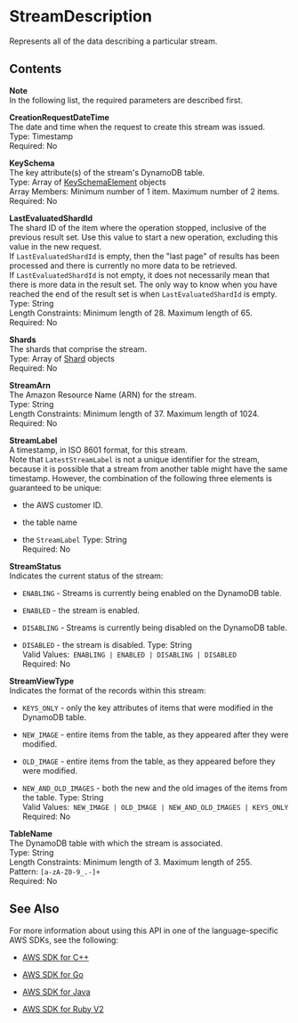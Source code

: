 # StreamDescription<a name="API_streams_StreamDescription"></a>

Represents all of the data describing a particular stream\.

## Contents<a name="API_streams_StreamDescription_Contents"></a>

**Note**  
In the following list, the required parameters are described first\.

 **CreationRequestDateTime**   
The date and time when the request to create this stream was issued\.  
Type: Timestamp  
Required: No

 **KeySchema**   
The key attribute\(s\) of the stream's DynamoDB table\.  
Type: Array of [KeySchemaElement](API_streams_KeySchemaElement.md) objects  
Array Members: Minimum number of 1 item\. Maximum number of 2 items\.  
Required: No

 **LastEvaluatedShardId**   
The shard ID of the item where the operation stopped, inclusive of the previous result set\. Use this value to start a new operation, excluding this value in the new request\.  
If `LastEvaluatedShardId` is empty, then the "last page" of results has been processed and there is currently no more data to be retrieved\.  
If `LastEvaluatedShardId` is not empty, it does not necessarily mean that there is more data in the result set\. The only way to know when you have reached the end of the result set is when `LastEvaluatedShardId` is empty\.  
Type: String  
Length Constraints: Minimum length of 28\. Maximum length of 65\.  
Required: No

 **Shards**   
The shards that comprise the stream\.  
Type: Array of [Shard](API_streams_Shard.md) objects  
Required: No

 **StreamArn**   
The Amazon Resource Name \(ARN\) for the stream\.  
Type: String  
Length Constraints: Minimum length of 37\. Maximum length of 1024\.  
Required: No

 **StreamLabel**   
A timestamp, in ISO 8601 format, for this stream\.  
Note that `LatestStreamLabel` is not a unique identifier for the stream, because it is possible that a stream from another table might have the same timestamp\. However, the combination of the following three elements is guaranteed to be unique:  

+ the AWS customer ID\.

+ the table name

+ the `StreamLabel` 
Type: String  
Required: No

 **StreamStatus**   
Indicates the current status of the stream:  

+  `ENABLING` \- Streams is currently being enabled on the DynamoDB table\.

+  `ENABLED` \- the stream is enabled\.

+  `DISABLING` \- Streams is currently being disabled on the DynamoDB table\.

+  `DISABLED` \- the stream is disabled\.
Type: String  
Valid Values:` ENABLING | ENABLED | DISABLING | DISABLED`   
Required: No

 **StreamViewType**   
Indicates the format of the records within this stream:  

+  `KEYS_ONLY` \- only the key attributes of items that were modified in the DynamoDB table\.

+  `NEW_IMAGE` \- entire items from the table, as they appeared after they were modified\.

+  `OLD_IMAGE` \- entire items from the table, as they appeared before they were modified\.

+  `NEW_AND_OLD_IMAGES` \- both the new and the old images of the items from the table\.
Type: String  
Valid Values:` NEW_IMAGE | OLD_IMAGE | NEW_AND_OLD_IMAGES | KEYS_ONLY`   
Required: No

 **TableName**   
The DynamoDB table with which the stream is associated\.  
Type: String  
Length Constraints: Minimum length of 3\. Maximum length of 255\.  
Pattern: `[a-zA-Z0-9_.-]+`   
Required: No

## See Also<a name="API_streams_StreamDescription_SeeAlso"></a>

For more information about using this API in one of the language\-specific AWS SDKs, see the following:

+  [AWS SDK for C\+\+](http://docs.aws.amazon.com/goto/SdkForCpp/streams-dynamodb-2012-08-10/StreamDescription) 

+  [AWS SDK for Go](http://docs.aws.amazon.com/goto/SdkForGoV1/streams-dynamodb-2012-08-10/StreamDescription) 

+  [AWS SDK for Java](http://docs.aws.amazon.com/goto/SdkForJava/streams-dynamodb-2012-08-10/StreamDescription) 

+  [AWS SDK for Ruby V2](http://docs.aws.amazon.com/goto/SdkForRubyV2/streams-dynamodb-2012-08-10/StreamDescription) 